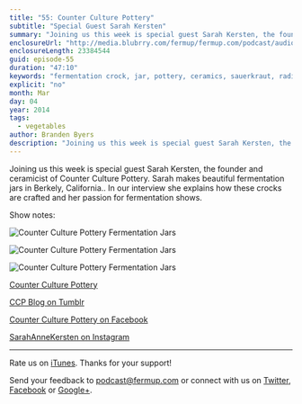 ```yaml
---
title: "55: Counter Culture Pottery"
subtitle: "Special Guest Sarah Kersten"
summary: "Joining us this week is special guest Sarah Kersten, the founder and ceramicist of Counter Culture Pottery. Sarah makes beautiful fermentation jars. In our interview she explains how these crocks are crafted and her passion for fermentation shows."
enclosureUrl: "http://media.blubrry.com/fermup/fermup.com/podcast/audio/fermup-55.mp3"
enclosureLength: 23384544
guid: episode-55
duration: "47:10"
keywords: "fermentation crock, jar, pottery, ceramics, sauerkraut, radish kimchi"
explicit: "no"
month: Mar
day: 04
year: 2014
tags:
  - vegetables
author: Branden Byers
description: "Joining us this week is special guest Sarah Kersten, the founder and ceramicist of Counter Culture Pottery. Sarah makes beautiful fermentation jars. In our interview she explains how these crocks are crafted and her passion for fermentation shows."
---
```

Joining us this week is special guest Sarah Kersten, the founder and ceramicist of Counter Culture Pottery. Sarah makes beautiful fermentation jars in Berkely, California.. In our interview she explains how these crocks are crafted and her passion for fermentation shows.

Show notes:

![Counter Culture Pottery Fermentation Jars](/images/episode-55-counter-culture-pottery-3.jpg "FermUp 55: Counter Culture Pottery")

![Counter Culture Pottery Fermentation Jars](/images/episode-55-counter-culture-pottery-2.jpg "FermUp 55: Counter Culture Pottery")

![Counter Culture Pottery Fermentation Jars](/images/episode-55-counter-culture-pottery-4.jpg "FermUp 55: Counter Culture Pottery")

[Counter Culture Pottery](http://counterculturepottery.com/)

[CCP Blog on Tumblr](http://sarahkersten.tumblr.com/)

[Counter Culture Pottery on Facebook](https://www.facebook.com/counterculturepottery)

[SarahAnneKersten on Instagram](http://instagram.com/sarahannekersten)

---

Rate us on [iTunes](http://itunes.apple.com/podcast/fermup-fermented-food-podcast/id593958494). Thanks for your support!

Send your feedback to <a href="mailto:podcast@fermup.com">podcast@fermup.com</a> or connect with us on [Twitter](https://twitter.com/fermup), [Facebook](http://www.facebook.com/fermup) or [Google+](https://google.com/+fermup).
